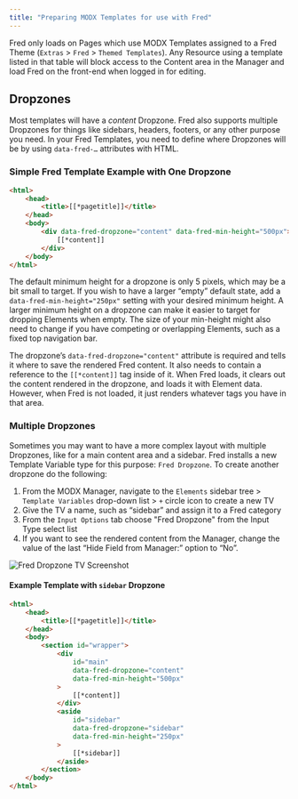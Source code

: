 ```yaml
---
title: "Preparing MODX Templates for use with Fred"
---
```


Fred only loads on Pages which use MODX Templates assigned to a Fred Theme (`Extras` > `Fred` > `Themed Templates`). Any Resource using a template listed in that table will block access to the Content area in the Manager and load Fred on the front-end when logged in for editing.

## Dropzones

Most templates will have a _content_ Dropzone. Fred also supports multiple Dropzones for things like sidebars, headers, footers, or any other purpose you need. In your Fred Templates, you need to define where Dropzones will be by using `data-fred-…` attributes with HTML.

### Simple Fred Template Example with One Dropzone

```html
<html>
    <head>
        <title>[[*pagetitle]]</title>
    </head>
    <body>
        <div data-fred-dropzone="content" data-fred-min-height="500px">
            [[*content]]
        </div>
    </body>
</html>
```

The default minimum height for a dropzone is only 5 pixels, which may be a bit small to target. If you wish to have a larger “empty” default state, add a `data-fred-min-height="250px"` setting with your desired minimum height. A larger minimum height on a dropzone can make it easier to target for dropping Elements when empty. The size of your min-height might also need to change if you have competing or overlapping Elements, such as a fixed top navigation bar.

The dropzone’s `data-fred-dropzone="content"` attribute is required and tells it where to save the rendered Fred content. It also needs to contain a reference to the `[[*content]]` tag inside of it. When Fred loads, it clears out the content rendered in the dropzone, and loads it with Element data. However, when Fred is not loaded, it just renders whatever tags you have in that area.

### Multiple Dropzones

Sometimes you may want to have a more complex layout with multiple Dropzones, like for a main content area and a sidebar. Fred installs a new Template Variable type for this purpose: `Fred Dropzone`. To create another dropzone do the following:

1. From the MODX Manager, navigate to the `Elements` sidebar tree > `Template Variables` drop-down list > `+` circle icon to create a new TV
2. Give the TV a name, such as “sidebar” and assign it to a Fred category
3. From the `Input Options` tab choose "Fred Dropzone" from the Input Type select list
4. If you want to see the rendered content from the Manager, change the value of the last “Hide Field from Manager:” option to “No”.

![Fred Dropzone TV Screenshot]()

#### Example Template with `sidebar` Dropzone

```html
<html>
    <head>
        <title>[[*pagetitle]]</title>
    </head>
    <body>
        <section id="wrapper">
            <div
                id="main"
                data-fred-dropzone="content"
                data-fred-min-height="500px"
            >
                [[*content]]
            </div>
            <aside
                id="sidebar"
                data-fred-dropzone="sidebar"
                data-fred-min-height="250px"
            >
                [[*sidebar]]
            </aside>
        </section>
    </body>
</html>
```
